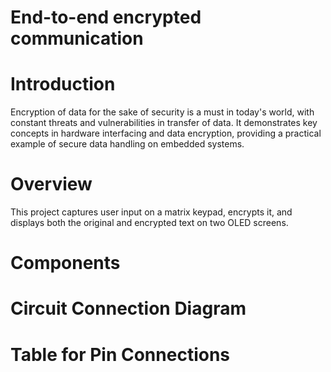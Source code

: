# End-to-end encrypted communication

# Introduction
Encryption of data for the sake of security is a must in today's world, with constant threats and vulnerabilities in transfer of data. 
It demonstrates key concepts in hardware interfacing and data encryption, providing a practical example of secure data handling on embedded systems.

# Overview
This project captures user input on a matrix keypad, encrypts it, and displays both the original and encrypted text on two OLED screens. 

# Components

# Circuit Connection Diagram

# Table for Pin Connections

